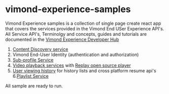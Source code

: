 # vimond-experience-samples
Vimond Experience samples is a collection of single page create react app that covers the services provided in the 
Vimond End USer Experience API's.
All Service API's, Terminolgy and concepts, guides and tutorials are documented in the 
[Vimond Experience Developer Hub](https://vimond-experience-api.readme.io/)


1. [Content Discovery service](https://vimond-experience-api.readme.io/docs/content-discovery)
2. Vimond End-User Identity (authentication and authorization)
3. [Sub-profile Service](https://vimond-experience-api.readme.io/docs/sub-profile-service)
4. [Video playback services](https://vimond-experience-api.readme.io/docs/video-playback) with [Replay open source player](https://vimond.github.io/replay/) 
5. [User viewing history](https://vimond-experience-api.readme.io/docs/resume-playback) for history lists and cross platform resume api's
6.[Playlist Service](https://vimond-experience-api.readme.io/docs/playlist-service) 

All sample are ready to run.